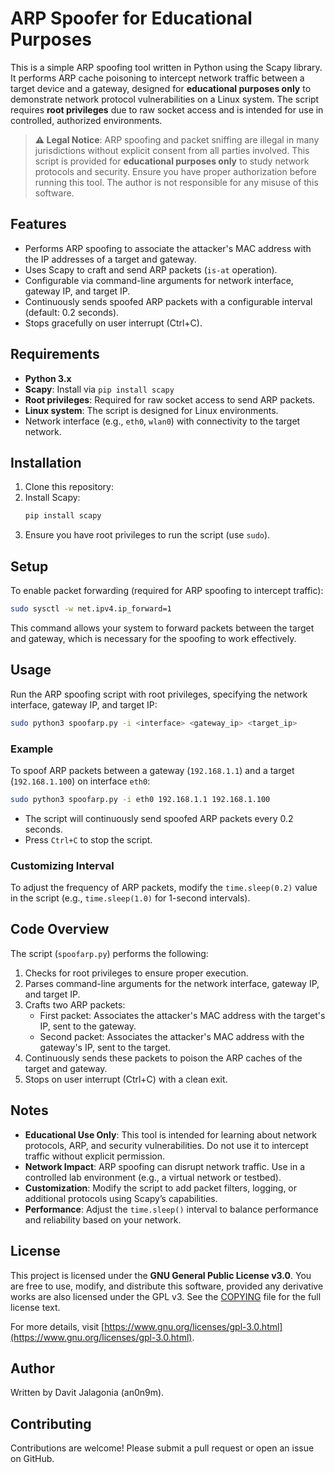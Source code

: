# ARP Spoofer for Educational Purposes

This is a simple ARP spoofing tool written in Python using the Scapy library. It performs ARP cache poisoning to intercept network traffic between a target device and a gateway, designed for **educational purposes only** to demonstrate network protocol vulnerabilities on a Linux system. The script requires **root privileges** due to raw socket access and is intended for use in controlled, authorized environments.

> **⚠️ Legal Notice**: ARP spoofing and packet sniffing are illegal in many jurisdictions without explicit consent from all parties involved. This script is provided for **educational purposes only** to study network protocols and security. Ensure you have proper authorization before running this tool. The author is not responsible for any misuse of this software.

## Features
- Performs ARP spoofing to associate the attacker's MAC address with the IP addresses of a target and gateway.
- Uses Scapy to craft and send ARP packets (`is-at` operation).
- Configurable via command-line arguments for network interface, gateway IP, and target IP.
- Continuously sends spoofed ARP packets with a configurable interval (default: 0.2 seconds).
- Stops gracefully on user interrupt (Ctrl+C).

## Requirements
- **Python 3.x**
- **Scapy**: Install via `pip install scapy`
- **Root privileges**: Required for raw socket access to send ARP packets.
- **Linux system**: The script is designed for Linux environments.
- Network interface (e.g., `eth0`, `wlan0`) with connectivity to the target network.

## Installation
1. Clone this repository:
2. Install Scapy:
   ```bash
   pip install scapy
   ```
3. Ensure you have root privileges to run the script (use `sudo`).

## Setup
To enable packet forwarding (required for ARP spoofing to intercept traffic):
```bash
sudo sysctl -w net.ipv4.ip_forward=1
```
This command allows your system to forward packets between the target and gateway, which is necessary for the spoofing to work effectively.

## Usage
Run the ARP spoofing script with root privileges, specifying the network interface, gateway IP, and target IP:
```bash
sudo python3 spoofarp.py -i <interface> <gateway_ip> <target_ip>
```
### Example
To spoof ARP packets between a gateway (`192.168.1.1`) and a target (`192.168.1.100`) on interface `eth0`:
```bash
sudo python3 spoofarp.py -i eth0 192.168.1.1 192.168.1.100
```
- The script will continuously send spoofed ARP packets every 0.2 seconds.
- Press `Ctrl+C` to stop the script.

### Customizing Interval
To adjust the frequency of ARP packets, modify the `time.sleep(0.2)` value in the script (e.g., `time.sleep(1.0)` for 1-second intervals).

## Code Overview
The script (`spoofarp.py`) performs the following:
1. Checks for root privileges to ensure proper execution.
2. Parses command-line arguments for the network interface, gateway IP, and target IP.
3. Crafts two ARP packets:
   - First packet: Associates the attacker's MAC address with the target's IP, sent to the gateway.
   - Second packet: Associates the attacker's MAC address with the gateway's IP, sent to the target.
4. Continuously sends these packets to poison the ARP caches of the target and gateway.
5. Stops on user interrupt (Ctrl+C) with a clean exit.

## Notes
- **Educational Use Only**: This tool is intended for learning about network protocols, ARP, and security vulnerabilities. Do not use it to intercept traffic without explicit permission.
- **Network Impact**: ARP spoofing can disrupt network traffic. Use in a controlled lab environment (e.g., a virtual network or testbed).
- **Customization**: Modify the script to add packet filters, logging, or additional protocols using Scapy’s capabilities.
- **Performance**: Adjust the `time.sleep()` interval to balance performance and reliability based on your network.

## License
This project is licensed under the **GNU General Public License v3.0**. You are free to use, modify, and distribute this software, provided any derivative works are also licensed under the GPL v3. See the [COPYING](COPYING) file for the full license text.

For more details, visit [https://www.gnu.org/licenses/gpl-3.0.html](https://www.gnu.org/licenses/gpl-3.0.html).

## Author
Written by Davit Jalagonia (an0n9m).

## Contributing
Contributions are welcome! Please submit a pull request or open an issue on GitHub.
